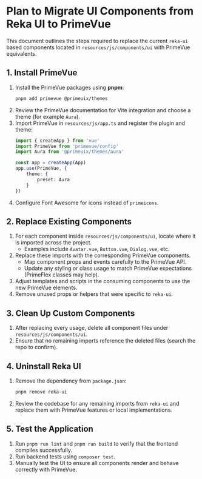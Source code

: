 # Plan to Migrate UI Components from Reka UI to PrimeVue

This document outlines the steps required to replace the current `reka-ui` based components located in `resources/js/components/ui` with PrimeVue equivalents.

## 1. Install PrimeVue

1. Install the PrimeVue packages using **pnpm**:
   ```bash
   pnpm add primevue @primeuix/themes
   ```
2. Review the PrimeVue documentation for Vite integration and choose a theme (for example `Aura`).
3. Import PrimeVue in `resources/js/app.ts` and register the plugin and theme:
   ```ts
   import { createApp } from 'vue'
   import PrimeVue from 'primevue/config'
   import Aura from '@primeuix/themes/aura'

   const app = createApp(App)
   app.use(PrimeVue, {
       theme: {
           preset: Aura
       }
   })
   ```
4. Configure Font Awesome for icons instead of `primeicons`.

## 2. Replace Existing Components

1. For each component inside `resources/js/components/ui`, locate where it is imported across the project.
   - Examples include `Avatar.vue`, `Button.vue`, `Dialog.vue`, etc.
2. Replace these imports with the corresponding PrimeVue components.
   - Map component props and events carefully to the PrimeVue API.
   - Update any styling or class usage to match PrimeVue expectations (PrimeFlex classes may help).
3. Adjust templates and scripts in the consuming components to use the new PrimeVue elements.
4. Remove unused props or helpers that were specific to `reka-ui`.

## 3. Clean Up Custom Components

1. After replacing every usage, delete all component files under `resources/js/components/ui`.
2. Ensure that no remaining imports reference the deleted files (search the repo to confirm).

## 4. Uninstall Reka UI

1. Remove the dependency from `package.json`:
   ```bash
   pnpm remove reka-ui
   ```
2. Review the codebase for any remaining imports from `reka-ui` and replace them with PrimeVue features or local implementations.

## 5. Test the Application

1. Run `pnpm run lint` and `pnpm run build` to verify that the frontend compiles successfully.
2. Run backend tests using `composer test`.
3. Manually test the UI to ensure all components render and behave correctly with PrimeVue.

